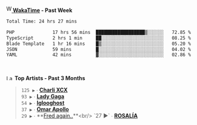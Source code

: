 <img src="https://github.com/dxnter/dxnter/assets/17434202/67b21fa4-d36d-46f9-9dec-f23d976b00ef" alt="WakaTime Logo" width="14" height="18"/><a href="https://wakatime.com/@dxnter" target="_blank"><strong> WakaTime</strong></a><strong> - Past Week</strong>

<!--START_SECTION:waka-->

```txt
Total Time: 24 hrs 27 mins

PHP              17 hrs 56 mins  ██████████████████▒░░░░░░   72.85 %
TypeScript       2 hrs 1 min     ██░░░░░░░░░░░░░░░░░░░░░░░   08.25 %
Blade Template   1 hr 16 mins    █▒░░░░░░░░░░░░░░░░░░░░░░░   05.20 %
JSON             59 mins         █░░░░░░░░░░░░░░░░░░░░░░░░   04.02 %
YAML             42 mins         ▓░░░░░░░░░░░░░░░░░░░░░░░░   02.86 %
```

<!--END_SECTION:waka-->

<br/>

<!--START_LASTFM_ARTISTS:{"period": "3month", "rows": 6}-->
<a href="https://last.fm" target="_blank"><img src="https://user-images.githubusercontent.com/17434202/215290617-e793598d-d7c9-428f-9975-156db1ba89cc.svg" alt="Last.fm Logo" width="18" height="13"/></a> **Top Artists - Past 3 Months**

> `125 ▶️` ∙ **[Charli XCX](https://www.last.fm/music/Charli+XCX)**<br/>
> `93 ▶️` ∙ **[Lady Gaga](https://www.last.fm/music/Lady+Gaga)**<br/>
> `54 ▶️` ∙ **[Iglooghost](https://www.last.fm/music/Iglooghost)**<br/>
> `37 ▶️` ∙ **[Omar Apollo](https://www.last.fm/music/Omar+Apollo)**<br/>
> `29 ▶️` ∙ **[Fred again..](https://www.last.fm/music/Fred+again..)**<br/>
> `27 ▶️` ∙ **[ROSALÍA](https://www.last.fm/music/ROSAL%C3%8DA)**<br/>
<!--END_LASTFM_ARTISTS-->
